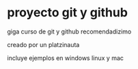 # proyecto git y github

giga curso de git y github recomendadizimo

creado por un platzinauta 

incluye ejemplos en windows linux y mac
